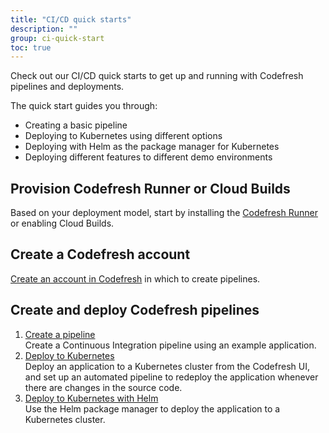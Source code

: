 ```yaml
---
title: "CI/CD quick starts"
description: ""
group: ci-quick-start
toc: true
---
```



Check out our CI/CD quick starts to get up and running with Codefresh pipelines and deployments.  

The quick start guides you through:
* Creating a basic pipeline
* Deploying to Kubernetes using different options
* Deploying with Helm as the package manager for Kubernetes
* Deploying different features to different demo environments



## Provision Codefresh Runner or Cloud Builds
Based on your deployment model, start by installing the [Codefresh Runner]({{site.baseurl}}/docs/getting-started/concepts/#runner) or enabling Cloud Builds.


## Create a Codefresh account
[Create an account in Codefresh]({{site.baseurl}}/docs/ci-quick-start/ci-create-codefresh-account/) in which to create pipelines.

## Create and deploy Codefresh pipelines

1. [Create a pipeline]({{site.baseurl}}/docs/ci-quick-start/create-ci-pipeline/)  
  Create a Continuous Integration pipeline using an example application.
1. [Deploy to Kubernetes]({{site.baseurl}}/docs/ci-quick-start/deploy-to-kubernetes/)  
  Deploy an application to a Kubernetes cluster from the Codefresh UI, and set up an automated pipeline to redeploy the application whenever there are changes in the source code.
1. [Deploy to Kubernetes with Helm]({{site.baseurl}}/docs/ci-quick-start/deploy-with-helm/)  
  Use the Helm package manager to deploy the application to a Kubernetes cluster.








